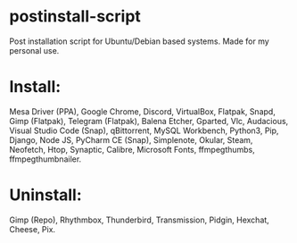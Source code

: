 # postinstall-script
Post installation script for Ubuntu/Debian based systems. Made for my personal use.

# Install:
Mesa Driver (PPA), Google Chrome, Discord, VirtualBox, Flatpak, Snapd, Gimp (Flatpak), Telegram (Flatpak), Balena Etcher, Gparted, Vlc, Audacious, Visual Studio Code (Snap), qBittorrent, MySQL Workbench, Python3, Pip, Django, Node JS, PyCharm CE (Snap), Simplenote, Okular, Steam, Neofetch, Htop, Synaptic, Calibre, Microsoft Fonts, ffmpegthumbs, ffmpegthumbnailer.

# Uninstall:
Gimp (Repo), Rhythmbox, Thunderbird, Transmission, Pidgin, Hexchat, Cheese, Pix.
